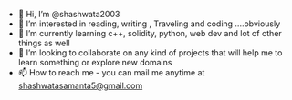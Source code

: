 - 👋 Hi, I’m @shashwata2003
- 👀 I’m interested in reading, writing , Traveling and coding ....obviously 
- 🌱 I’m currently learning c++, solidity, python, web dev and lot of other things as well  
- 💞️ I’m looking to collaborate on any kind of projects that will help me to learn something or explore new domains
- 📫 How to reach me - you can mail me anytime at shashwatasamanta5@gmail.com

<!---
shashwata2003/shashwata2003 is a ✨ special ✨ repository because its `README.md` (this file) appears on your GitHub profile.
You can click the Preview link to take a look at your changes.
--->
